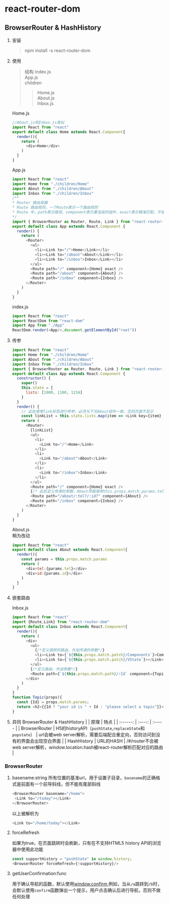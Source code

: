 # react-router-dom  

## BrowserRouter & HashHistory

1. 安装  

    > npm install -s react-router-dom

2. 使用

    > 结构
    > index.js  
    > App.js  
    > children  
    >> Home.js  
    >> About.js  
    >> Inbox.js  

    Home.js

    ```javascript
    //About.js和Inbox.js类似
    import React from "react"
    export default class Home extends React.Component{
      render(){
        return (
          <div>Home</div>
        )
      }
    }
    ```

    App.js

    ```javascript  
    import React from "react"
    import Home from "./children/Home"
    import About from "./children/About"
    import Inbox from "./children/Inbox"
    /**
    * Router 路由容器
    * Route 路由规则，一个Route表示一个路由规则
    * Route 中，path表示路径，component表示要渲染的组件，exact表示精准匹配，不使用exact会出现一个路径渲染多个组件的情况
    */
    import { BrowserRouter as Router, Route, Link } from "react-router-dom"
    export default class App extends React.Component {
      render() {
        return (
          <Router>
            <ul>
              <li><Link to="/">Home</Link></li>
              <li><Link to="/about">About</Link></li>
              <li><Link to="/inbox">Inbox</Link></li>
            </ul>
            <Route path="/" component={Home} exact />
            <Route path="/about" component={About} />
            <Route path="/inbox" component={Inbox} />
          </Router>
        )
      }
    }
    ```

    index.js

    ```javascript
    import React from "react"
    import ReactDom from "react-dom"
    import App from "./App"
    ReactDom.render(<App/>,document.getElementById("root"))
    ```

3. 传参

    ```javascript
    import React from "react"
    import Home from "./children/Home"
    import About from "./children/About"
    import Inbox from "./children/Inbox"
    import { BrowserRouter as Router, Route, Link } from "react-router-dom"
    export default class App extends React.Component {
      constructor() {
        super()
        this.state = {
          lists: [1000, 1100, 1234]
        }
      }
      render() {
        // 此处使用link标签进行传参，必须与下方About组件一致，否则页面不显示
        const linkList = this.state.lists.map(item => <Link key={item} to={`/about/${item}/${item}`}>{item}<br/></Link>)
        return (
          <Router>
            {linkList}
            <ul>
              <li>
                <Link to="/">Home</Link>
              </li>
              <li>
                <Link to="/about">About</Link>
              </li>
              <li>
                <Link to="/inbox">Inbox</Link>
              </li>
            </ul>
            <Route path="/" component={Home} exact />
            {/* 此处定义传递的参数，About界面使用this.props.match.params.tel接收*/}
            <Route path="/about/:tel?/:id?" component={About} />
            <Route path="/inbox" component={Inbox} />
          </Router>
        )
      }
    }
    ```

    About.js  
    稍为改动

    ```javascript
    import React from "react"
    export default class About extends React.Component{
      render(){
        const params = this.props.match.params
        return (
          <div>tel:{params.tel}</div>
          <div>id:{params.id}</div>
        )
      }
    }
    ```

4. 嵌套路由

    Inbox.js

    ```javascript
    import React from "react"
    import {Route,Link} from "react-router-dom"
    export default class Inbox extends React.Component{
      render(){
        return (
          <div>
            <ul>
              {/*定义跳转的路由，外加传递的参数*/}
              <li><Link to={`${this.props.match.patch}/Components`}>Components</Link></li>
              <li><Link to={`${this.props.match.patch}/VState`}></Link></li>
            </ul>
            {/*定义路由，外加参数*/}
            <Route path={`${this.props.match.path}/:Id` component={Topic}}></Route>
          </div>
        )
      }
    }
    function Topic(props){
      const {Id} = props.match.params;
      return <h2>{{Id ? "your id is " + Id : "please select a topic"}}</h2>
    }

    ```

5. 异同   BrowserRouter & HashHistory
    |         | 原理  |  特点  |
    | :------:   | :----:   | :----- |
    | BrowserRouter        | H5的historyAPI（`pushState`,`replaceState`和`popstate`） |   url会被web server解析，需要后端配合重定向，否则访问到没有的界面会出现空白界面   |
    | HashHistory        | URL的HASH |   /#/router不会被web server解析，window.location.hash被react-router解析匹配对应的路由   |
  
### BrowserRouter

1. basename:string
   所有位置的基准url，用于设置子目录，`basename`的正确格式是前面有一个前导斜线，但不能有尾部斜线

   ```javascript
   <BrowserRouter basename="/home">
    <Link to="/today"></Link>
   </BrowserRouter>
   ```

   以上被解析为

   ```javascript
   <Link to="/home/today"></Link>
   ```

2. forceRefresh

   如果为true，在页面跳转时会刷新，只有在不支持HTML5 history API的浏览器中使用此功能

   ```javascript
   const supportHistory = "pushState" in window.history;
   <BrowserRouter forceRefresh={!supportHistory}/>
   ```

3. getUserConfirmation:func

   用于确认导航的函数，默认使用[window.confirm](),例如，当从`/a`跳转到`/b`时，会默认使用`confirm`函数弹出一个提示，用户点击确认后进行导航，否则不做任何处理
